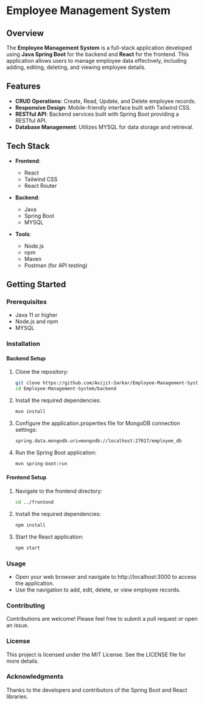 # Employee Management System

## Overview
The **Employee Management System** is a full-stack application developed using **Java Spring Boot** for the backend and **React** for the frontend. This application allows users to manage employee data effectively, including adding, editing, deleting, and viewing employee details.

## Features
- **CRUD Operations**: Create, Read, Update, and Delete employee records.
- **Responsive Design**: Mobile-friendly interface built with Tailwind CSS.
- **RESTful API**: Backend services built with Spring Boot providing a RESTful API.
- **Database Management**: Utilizes MYSQL for data storage and retrieval.

## Tech Stack
- **Frontend**: 
  - React
  - Tailwind CSS
  - React Router
  
- **Backend**: 
  - Java
  - Spring Boot
  - MYSQL

- **Tools**: 
  - Node.js
  - npm
  - Maven
  - Postman (for API testing)

## Getting Started

### Prerequisites
- Java 11 or higher
- Node.js and npm
- MYSQL

### Installation

#### Backend Setup
1. Clone the repository:
   ```bash
   git clone https://github.com/Avijit-Sarkar/Employee-Management-System.git
   cd Employee-Management-System/backend
2. Install the required dependencies:
   ```bash
   mvn install
3. Configure the application.properties file for MongoDB connection settings:
    ```bash
    spring.data.mongodb.uri=mongodb://localhost:27017/employee_db
4. Run the Spring Boot application:
   ```bash
   mvn spring-boot:run
#### Frontend Setup
1. Navigate to the frontend directory:
   ```bash
   cd ../frontend
2. Install the required dependencies:
   ```bash
   npm install
3. Start the React application:
   ```bash
   npm start

### Usage
  * Open your web browser and navigate to http://localhost:3000 to access the application.
  * Use the navigation to add, edit, delete, or view employee records.

### Contributing
  Contributions are welcome! Please feel free to submit a pull request or open an issue.

### License
  This project is licensed under the MIT License. See the LICENSE file for more details.

### Acknowledgments
  Thanks to the developers and contributors of the Spring Boot and React libraries.
